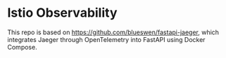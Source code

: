 # Istio Observability

This repo is based on https://github.com/blueswen/fastapi-jaeger, which integrates Jaeger through OpenTelemetry into FastAPI using Docker Compose.
